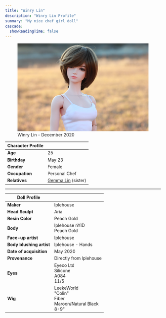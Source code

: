 ```yaml
---
title: "Winry Lin"
description: "Winry Lin Profile"
summary: "My nice chef girl doll"
cascade:
  showReadingTime: false
---
```

<figure><img src="featured.jpg" alt="A doll posing holding a white straw Hat" width="500"><figcaption>Winry Lin - December 2020</figcaption></figure> 

| Character Profile | |
| ----- | ---|
| **Age** | 25 |
| **Birthday** | May 23 |
| **Gender** | Female |
| **Occupation** | Personal Chef |
| **Relatives** | [Gemma Lin](../gemma/) (sister) |

---

| Doll Profile | |
| ----- | ---|
| **Maker** | Iplehouse  |
| **Head Sculpt** | Aria |
| **Resin Color** | Peach Gold |
| **Body** | Iplehouse nYID <br> Peach Gold |
| **Face-up artist** | Iplehouse |
| **Body blushing artist** | Iplehouse - Hands|
| **Date of acquisition** | May 2020 |
| **Provenance** | Directly from Iplehouse |
| **Eyes** | Eyeco Ltd <br> Silicone <br> A084 <br> 11/5 |
| **Wig** | LeekeWorld <br> "Colin" <br> Fiber <br> Maroon/Natural Black <br> 8-9" |
